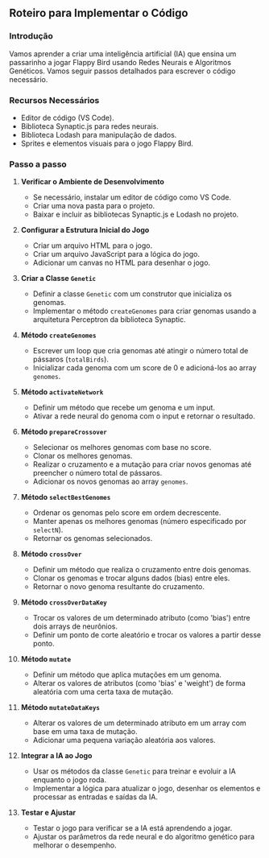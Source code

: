 ## Roteiro para Implementar o Código

### Introdução
Vamos aprender a criar uma inteligência artificial (IA) que ensina um passarinho a jogar Flappy Bird usando Redes Neurais e Algoritmos Genéticos. Vamos seguir passos detalhados para escrever o código necessário.


### Recursos Necessários
- Editor de código (VS Code).
- Biblioteca Synaptic.js para redes neurais.
- Biblioteca Lodash para manipulação de dados.
- Sprites e elementos visuais para o jogo Flappy Bird.


### Passo a passo

1. **Verificar o Ambiente de Desenvolvimento**
   - Se necessário, instalar um editor de código como VS Code.
   - Criar uma nova pasta para o projeto.
   - Baixar e incluir as bibliotecas Synaptic.js e Lodash no projeto.

2. **Configurar a Estrutura Inicial do Jogo**
   - Criar um arquivo HTML para o jogo.
   - Criar um arquivo JavaScript para a lógica do jogo.
   - Adicionar um canvas no HTML para desenhar o jogo.

3. **Criar a Classe `Genetic`**
   - Definir a classe `Genetic` com um construtor que inicializa os genomas.
   - Implementar o método `createGenomes` para criar genomas usando a arquitetura Perceptron da biblioteca Synaptic.

4. **Método `createGenomes`**
   - Escrever um loop que cria genomas até atingir o número total de pássaros (`totalBirds`).
   - Inicializar cada genoma com um score de 0 e adicioná-los ao array `genomes`.

5. **Método `activateNetwork`**
   - Definir um método que recebe um genoma e um input.
   - Ativar a rede neural do genoma com o input e retornar o resultado.

6. **Método `prepareCrossover`**
   - Selecionar os melhores genomas com base no score.
   - Clonar os melhores genomas.
   - Realizar o cruzamento e a mutação para criar novos genomas até preencher o número total de pássaros.
   - Adicionar os novos genomas ao array `genomes`.

7. **Método `selectBestGenomes`**
   - Ordenar os genomas pelo score em ordem decrescente.
   - Manter apenas os melhores genomas (número especificado por `selectN`).
   - Retornar os genomas selecionados.

8. **Método `crossOver`**
   - Definir um método que realiza o cruzamento entre dois genomas.
   - Clonar os genomas e trocar alguns dados (bias) entre eles.
   - Retornar o novo genoma resultante do cruzamento.

9. **Método `crossOverDataKey`**
   - Trocar os valores de um determinado atributo (como 'bias') entre dois arrays de neurônios.
   - Definir um ponto de corte aleatório e trocar os valores a partir desse ponto.

10. **Método `mutate`**
    - Definir um método que aplica mutações em um genoma.
    - Alterar os valores de atributos (como 'bias' e 'weight') de forma aleatória com uma certa taxa de mutação.

11. **Método `mutateDataKeys`**
    - Alterar os valores de um determinado atributo em um array com base em uma taxa de mutação.
    - Adicionar uma pequena variação aleatória aos valores.

12. **Integrar a IA ao Jogo**
    - Usar os métodos da classe `Genetic` para treinar e evoluir a IA enquanto o jogo roda.
    - Implementar a lógica para atualizar o jogo, desenhar os elementos e processar as entradas e saídas da IA.

13. **Testar e Ajustar**
    - Testar o jogo para verificar se a IA está aprendendo a jogar.
    - Ajustar os parâmetros da rede neural e do algoritmo genético para melhorar o desempenho.
